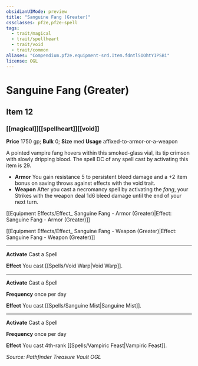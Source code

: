 ```yaml
---
obsidianUIMode: preview
title: "Sanguine Fang (Greater)"
cssclasses: pf2e,pf2e-spell
tags:
  - trait/magical
  - trait/spellheart
  - trait/void
  - trait/common
aliases: "Compendium.pf2e.equipment-srd.Item.fdntl5OOhtYIPSBi"
license: OGL
---
```

# Sanguine Fang (Greater)
## Item 12
### [[magical]][[spellheart]][[void]]


**Price** 1750 gp; 
**Bulk** 0; **Size** med
**Usage** affixed-to-armor-or-a-weapon

A pointed vampire fang hovers within this smoked-glass vial, its tip crimson with slowly dripping blood. The spell DC of any spell cast by activating this item is 29.

*   **Armor** You gain resistance 5 to persistent bleed damage and a +2 item bonus on saving throws against effects with the void trait.
*   **Weapon** After you cast a necromancy spell by activating the _fang_, your Strikes with the weapon deal 1d6 bleed damage until the end of your next turn.

[[Equipment Effects/Effect_ Sanguine Fang - Armor (Greater)|Effect: Sanguine Fang - Armor (Greater)]]

[[Equipment Effects/Effect_ Sanguine Fang - Weapon (Greater)|Effect: Sanguine Fang - Weapon (Greater)]]

* * *

**Activate** Cast a Spell

**Effect** You cast [[Spells/Void Warp|Void Warp]].

* * *

**Activate** Cast a Spell

**Frequency** once per day

**Effect** You cast [[Spells/Sanguine Mist|Sanguine Mist]].

* * *

**Activate** Cast a Spell

**Frequency** once per day

**Effect** You cast 4th-rank [[Spells/Vampiric Feast|Vampiric Feast]].

*Source: Pathfinder Treasure Vault*
*OGL*